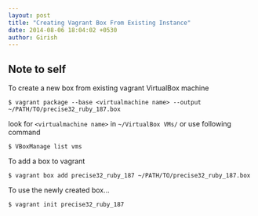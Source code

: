 ```yaml
---
layout: post
title: "Creating Vagrant Box From Existing Instance"
date: 2014-08-06 18:04:02 +0530
author: Girish
---
```


## Note to self

To create a new box from existing vagrant VirtualBox machine

```
$ vagrant package --base <virtualmachine name> --output ~/PATH/TO/precise32_ruby_187.box
```

look for `<virtualmachine name>` in `~/VirtualBox VMs/` or use following command

```
$ VBoxManage list vms
```

To add a box to vagrant

```
$ vagrant box add precise32_ruby_187 ~/PATH/TO/precise32_ruby_187.box
```

To use the newly created box...

```
$ vagrant init precise32_ruby_187
```
